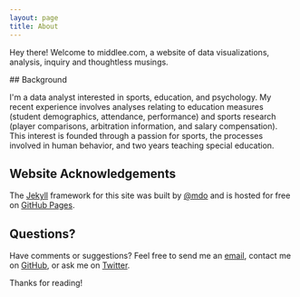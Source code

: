 ```yaml
---
layout: page
title: About
---
```


<p class="important">
  Hey there! Welcome to middlee.com, a website of data visualizations, analysis, inquiry and thoughtless musings.


</p>
## Background

I'm a data analyst interested in sports, education, and psychology. My recent experience involves analyses relating to education measures (student demographics, attendance, performance) and sports research (player comparisons, arbitration information, and salary compensation). This interest is founded through a passion for sports, the processes involved in human behavior, and two years teaching special education.

## Website Acknowledgements

The [Jekyll](http://jekyllrb.com) framework for this site was built by [@mdo](https://twitter.com/mdo) and is hosted for free on [GitHub Pages](https://pages.github.com).

## Questions?

Have comments or suggestions? Feel free to send me an [email](mailto:mdlee12@gmail.com), contact me on [GitHub](https://github.com/mdlee12/), or ask me on [Twitter](https://twitter.com/mlee_mke).

Thanks for reading!
